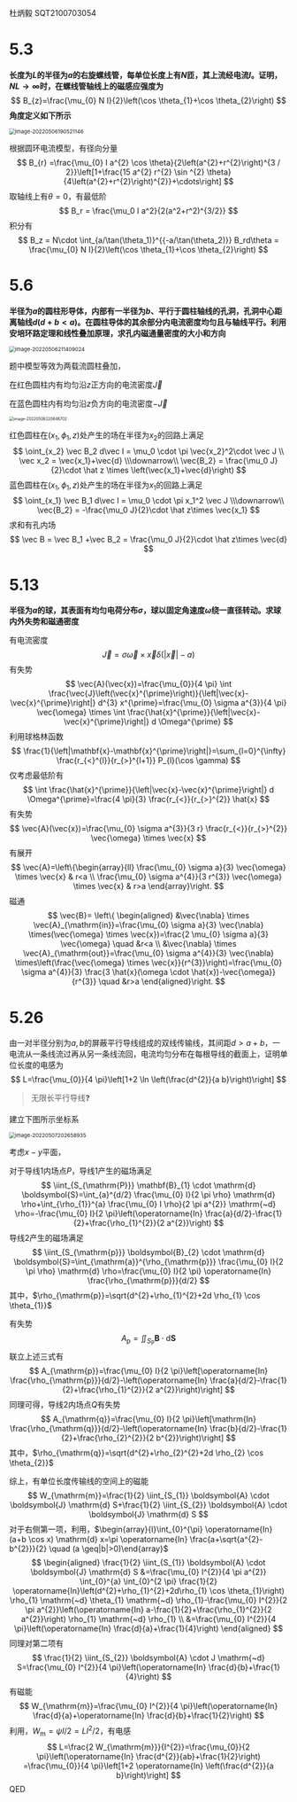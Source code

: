 杜炳毅 SQT2100703054

# 5.3

**长度为$L$的半径为$a$的右旋螺线管，每单位长度上有$N$匝，其上流经电流$I$。证明，$NL\rightarrow \infty$时，在螺线管轴线上的磁感应强度为**
$$
B_{z}=\frac{\mu_{0} N I}{2}\left(\cos \theta_{1}+\cos \theta_{2}\right)
$$
**角度定义如下所示**

<img src="C:\sorce\markdownnotebook2\电动力学\作业\第四次作业.assets\image-20220506190521146.png" alt="image-20220506190521146" style="zoom:67%;" />



根据圆环电流模型，有径向分量
$$
B_{r} =\frac{\mu_{0} I a^{2} \cos \theta}{2\left(a^{2}+r^{2}\right)^{3 / 2}}\left[1+\frac{15 a^{2} r^{2} \sin ^{2} \theta}{4\left(a^{2}+r^{2}\right)^{2}}+\cdots\right]
$$
取轴线上有$\theta = 0$，有最低阶
$$
B_r = \frac{\mu_0 I a^2}{2(a^2+r^2)^{3/2}} 
$$
积分有
$$
B_z = N\cdot \int_{a/\tan(\theta_1)}^{{-a/\tan(\theta_2)}} B_rd\theta = \frac{\mu_{0} N I}{2}\left(\cos \theta_{1}+\cos \theta_{2}\right)
$$


# 5.6

**半径为$a$的圆柱形导体，内部有一半径为$b$、平行于圆柱轴线的孔洞，孔洞中心距离轴线$d(d+b<a)$。在圆柱导体的其余部分内电流密度均匀且与轴线平行。利用安培环路定理和线性叠加原理，求孔内磁通量密度的大小和方向**

<img src="C:\sorce\markdownnotebook2\电动力学\作业\第四次作业.assets\image-20220506211409024.png" alt="image-20220506211409024" style="zoom:67%;" />

题中模型等效为两载流圆柱叠加，

在红色圆柱内有均匀沿$z$正方向的电流密度$\vec J$

在蓝色圆柱内有均匀沿$z$负方向的电流密度$-\vec J$

<img src="C:\sorce\markdownnotebook2\电动力学\作业\第四次作业.assets\image-20220506220846702.png" alt="image-20220506220846702" style="zoom: 50%;" />

红色圆柱在$(x_1,\phi_1,z)$处产生的场在半径为$x_2$的回路上满足
$$
\oint_{x_2} \vec B_2 d\vec l = \mu_0 \cdot \pi \vec{x_2}^2\cdot  \vec J
\\
\vec x_2 = \vec{x_1}+\vec{d}
\\\downarrow\\
\vec{B_2} = \frac{\mu_0 J}{2}\cdot \hat z \times \left(\vec{x_1}+\vec{d}\right)
$$
蓝色圆柱在$(x_1,\phi_1,z)$处产生的场在半径为$x_1$的回路上满足
$$
\oint_{x_1} \vec B_1 d\vec l = \mu_0 \cdot  \pi x_1^2 \vec J
\\\downarrow\\
\vec{B_2} = -\frac{\mu_0 J}{2}\cdot \hat z\times \vec{x_1}
$$
求和有孔内场
$$
\vec B = \vec B_1 +\vec B_2 = \frac{\mu_0 J}{2}\cdot \hat z\times \vec{d}
$$


# 5.13

**半径为$a$的球，其表面有均匀电荷分布$\sigma$，球以固定角速度$\omega$绕一直径转动。求球内外失势和磁通密度**

有电流密度
$$
\vec{J} =\sigma \vec{\omega} \times \vec{x} \delta(|\vec{x}|-a)
$$
有失势
$$
\vec{A}(\vec{x})=\frac{\mu_{0}}{4 \pi} \int \frac{\vec{J}\left(\vec{x}^{\prime}\right)}{\left|\vec{x}-\vec{x}^{\prime}\right|} d^{3} x^{\prime}=\frac{\mu_{0} \sigma a^{3}}{4 \pi} \vec{\omega} \times \int \frac{\hat{x}^{\prime}}{\left|\vec{x}-\vec{x}^{\prime}\right|} d \Omega^{\prime}
$$
利用球格林函数
$$
\frac{1}{\left|\mathbf{x}-\mathbf{x}^{\prime}\right|}=\sum_{l=0}^{\infty} \frac{r_{<}^{l}}{r_{>}^{l+1}} P_{l}(\cos \gamma)
$$
仅考虑最低阶有
$$
\int \frac{\hat{x}^{\prime}}{\left|\vec{x}-\vec{x}^{\prime}\right|} d \Omega^{\prime}=\frac{4 \pi}{3} \frac{r_{<}}{r_{>}^{2}} \hat{x}
$$
有失势
$$
\vec{A}(\vec{x})=\frac{\mu_{0} \sigma a^{3}}{3 r} \frac{r_{<}}{r_{>}^{2}} \vec{\omega} \times \vec{x}
$$
有展开
$$
\vec{A}=\left\{\begin{array}{ll}
\frac{\mu_{0} \sigma a}{3} \vec{\omega} \times \vec{x} & r<a \\
\frac{\mu_{0} \sigma a^{4}}{3 r^{3}} \vec{\omega} \times \vec{x} & r>a
\end{array}\right.
$$
磁通
$$
\vec{B}=
\left\{
\begin{aligned} 
&\vec{\nabla} \times \vec{A}_{\mathrm{in}}=\frac{\mu_{0} \sigma a}{3} \vec{\nabla} \times(\vec{\omega} \times \vec{x})=\frac{2 \mu_{0} \sigma a}{3} \vec{\omega} 
\quad &r<a
\\
&\vec{\nabla} \times \vec{A}_{\mathrm{out}}=\frac{\mu_{0} \sigma a^{4}}{3} \vec{\nabla} \times\left(\frac{\vec{\omega} \times \vec{x}}{r^{3}}\right)=\frac{\mu_{0} \sigma a^{4}}{3} \frac{3 \hat{x}(\omega \cdot \hat{x})-\vec{\omega}}{r^{3}} 
\quad &r>a
\end{aligned}\right.
$$


# 5.26

由一对半径分别为$a,b$的屏蔽平行导线组成的双线传输线，其间距$d>a+b$，一电流从一条线流过再从另一条线流回，电流均匀分布在每根导线的截面上，证明单位长度的电感为
$$
L=\frac{\mu_{0}}{4 \pi}\left[1+2 \ln \left(\frac{d^{2}}{a b}\right)\right]
$$
> 无限长平行导线❓

建立下图所示坐标系

<img src="C:\sorce\markdownnotebook2\电动力学\作业\第四次作业.assets\image-20220507202658935.png" alt="image-20220507202658935" style="zoom:67%;" />

考虑$x-y$平面，

对于导线1内场点$P$，导线1产生的磁场满足
$$
\iint_{S_{\mathrm{P}}} \mathbf{B}_{1} \cdot \mathrm{d} \boldsymbol{S}=\int_{a}^{d/2} \frac{\mu_{0} I}{2 \pi \rho} \mathrm{d} \rho+\int_{\rho_{1}}^{a} \frac{\mu_{0} I \rho}{2 \pi a^{2}} \mathrm{~d} \rho=-\frac{\mu_{0} I}{2 \pi}\left(\operatorname{In} \frac{a}{d/2}-\frac{1}{2}+\frac{\rho_{1}^{2}}{2 a^{2}}\right)
$$
导线2产生的磁场满足
$$
\iint_{S_{\mathrm{p}}} \boldsymbol{B}_{2} \cdot \mathrm{d} \boldsymbol{S}=\int_{\mathrm{a}}^{\rho_{\mathrm{p}}} \frac{\mu_{0} I}{2 \pi \rho} \mathrm{d} \rho=\frac{\mu_{0} I}{2 \pi} \operatorname{In} \frac{\rho_{\mathrm{p}}}{d/2}
$$
其中，$\rho_{\mathrm{p}}=\sqrt{d^{2}+\rho_{1}^{2}+2d \rho_{1} \cos \theta_{1}}$

有失势
$$
A_{\mathrm{p}}=\iint_{S_{\mathrm{P}}} \boldsymbol{B} \cdot \mathrm{d} \boldsymbol{S}
$$
联立上述三式有
$$
A_{\mathrm{p}}=\frac{\mu_{0} I}{2 \pi}\left[\operatorname{In} \frac{\rho_{\mathrm{p}}}{d/2}-\left(\operatorname{In} \frac{a}{d/2}-\frac{1}{2}+\frac{\rho_{1}^{2}}{2 a^{2}}\right)\right]
$$
同理可得，导线2内场点$Q$有失势
$$
A_{\mathrm{q}}=\frac{\mu_{0} I}{2 \pi}\left[\mathrm{In} \frac{\rho_{\mathrm{q}}}{d/2}-\left(\operatorname{In} \frac{b}{d/2}-\frac{1}{2}+\frac{\rho_{2}^{2}}{2 b^{2}}\right)\right]
$$
其中，$\rho_{\mathrm{q}}=\sqrt{d^{2}+\rho_{2}^{2}+2d \rho_{2} \cos \theta_{2}}$

综上，有单位长度传输线的空间上的磁能
$$
W_{\mathrm{m}}=\frac{1}{2} \iint_{S_{1}} \boldsymbol{A} \cdot \boldsymbol{J} \mathrm{d} S+\frac{1}{2} \iint_{S_{2}} \boldsymbol{A} \cdot \boldsymbol{J} \mathrm{d} S
$$
对于右侧第一项，利用，$\begin{array}{l}\int_{0}^{\pi} \operatorname{In}(a+b \cos x) \mathrm{d} x=\pi \operatorname{In} \frac{a+\sqrt{a^{2}-b^{2}}}{2} \quad (a \geq|b|>0)\end{array}$
$$
\begin{aligned} 
\frac{1}{2} \iint_{S_{1}} \boldsymbol{A} \cdot \boldsymbol{J} \mathrm{d} S
&=\frac{\mu_{0} I^{2}}{4 \pi a^{2}} \int_{0}^{a} \int_{0}^{2 \pi} \frac{1}{2} \operatorname{In}\left(d^{2}+\rho_{1}^{2}+2d\rho_{1} \cos \theta_{1}\right) \rho_{1} \mathrm{~d} \theta_{1} \mathrm{~d} \rho_{1}-\frac{\mu_{0} I^{2}}{2 \pi a^{2}}\left(\operatorname{In} a-\frac{1}{2}+\frac{\rho_{1}^{2}}{2 a^{2}}\right) \rho_{1} \mathrm{~d} \rho_{1}
\\
&=\frac{\mu_{0} I^{2}}{4 \pi}\left(\operatorname{In} \frac{d}{a}+\frac{1}{4}\right)
\end{aligned}
$$
同理对第二项有
$$
\frac{1}{2} \iint_{S_{2}} \boldsymbol{A} \cdot J \mathrm{~d} S=\frac{\mu_{0} I^{2}}{4 \pi}\left(\operatorname{In} \frac{d}{b}+\frac{1}{4}\right)
$$
有磁能
$$
W_{\mathrm{m}}=\frac{\mu_{0} I^{2}}{4 \pi}\left(\operatorname{In} \frac{d}{a}+\operatorname{In} \frac{d}{b}+\frac{1}{2}\right)
$$
利用，$W_{\mathrm{m}}=\psi I / 2=L I^{2} / 2$，有电感
$$
L=\frac{2 W_{\mathrm{m}}}{I^{2}}=\frac{\mu_{0}}{2 \pi}\left(\operatorname{In} \frac{d^{2}}{ab}+\frac{1}{2}\right)
=\frac{\mu_{0}}{4 \pi}\left[1+2 \operatorname{In} \left(\frac{d^{2}}{a b}\right)\right]
$$
QED